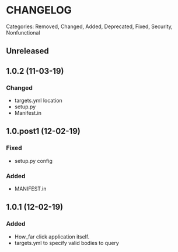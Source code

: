 # CHANGELOG

Categories: Removed, Changed, Added, Deprecated, Fixed, Security, Nonfunctional

## Unreleased

## 1.0.2 (11-03-19)

### Changed
 - targets.yml location
 - setup.py
 - Manifest.in


## 1.0.post1 (12-02-19)

### Fixed
 - setup.py config

### Added
 - MANIFEST.in

## 1.0.1 (12-02-19)

### Added

 - How_far click application itself.
 - targets.yml to specify valid bodies to query
